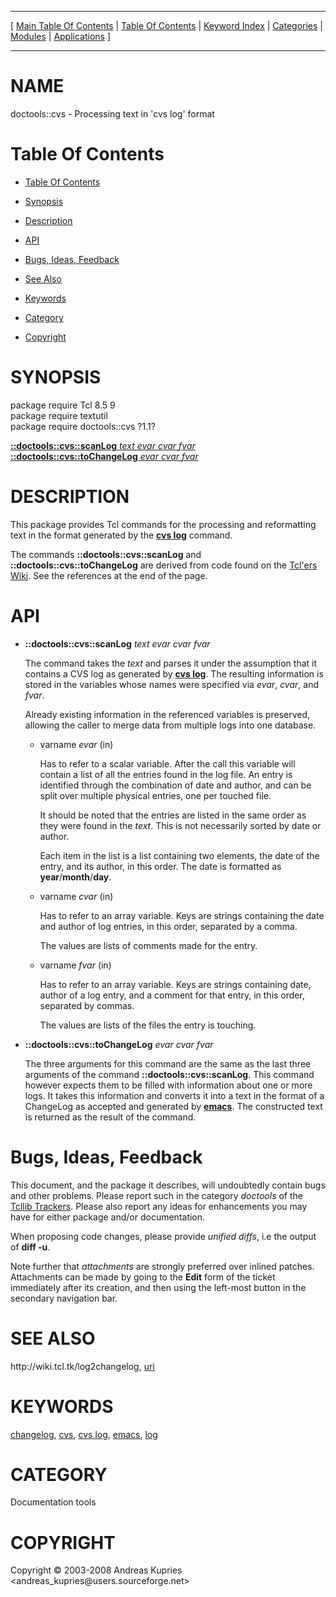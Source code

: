 
[//000000001]: # (doctools::cvs \- Documentation tools)
[//000000002]: # (Generated from file 'cvs\.man' by tcllib/doctools with format 'markdown')
[//000000003]: # (Copyright &copy; 2003\-2008 Andreas Kupries <andreas\_kupries@users\.sourceforge\.net>)
[//000000004]: # (doctools::cvs\(n\) 1\.1 tcllib "Documentation tools")

<hr> [ <a href="../../../../toc.md">Main Table Of Contents</a> &#124; <a
href="../../../toc.md">Table Of Contents</a> &#124; <a
href="../../../../index.md">Keyword Index</a> &#124; <a
href="../../../../toc0.md">Categories</a> &#124; <a
href="../../../../toc1.md">Modules</a> &#124; <a
href="../../../../toc2.md">Applications</a> ] <hr>

# NAME

doctools::cvs \- Processing text in 'cvs log' format

# <a name='toc'></a>Table Of Contents

  - [Table Of Contents](#toc)

  - [Synopsis](#synopsis)

  - [Description](#section1)

  - [API](#section2)

  - [Bugs, Ideas, Feedback](#section3)

  - [See Also](#seealso)

  - [Keywords](#keywords)

  - [Category](#category)

  - [Copyright](#copyright)

# <a name='synopsis'></a>SYNOPSIS

package require Tcl 8\.5 9  
package require textutil  
package require doctools::cvs ?1\.1?  

[__::doctools::cvs::scanLog__ *text* *evar* *cvar* *fvar*](#1)  
[__::doctools::cvs::toChangeLog__ *evar* *cvar* *fvar*](#2)  

# <a name='description'></a>DESCRIPTION

This package provides Tcl commands for the processing and reformatting text in
the format generated by the __[cvs log](\.\./\.\./\.\./\.\./index\.md\#cvs\_log)__
command\.

The commands __::doctools::cvs::scanLog__ and
__::doctools::cvs::toChangeLog__ are derived from code found on the
[Tcl'ers Wiki](http://wiki\.tcl\.tk)\. See the references at the end of the
page\.

# <a name='section2'></a>API

  - <a name='1'></a>__::doctools::cvs::scanLog__ *text* *evar* *cvar* *fvar*

    The command takes the *text* and parses it under the assumption that it
    contains a CVS log as generated by __[cvs
    log](\.\./\.\./\.\./\.\./index\.md\#cvs\_log)__\. The resulting information is
    stored in the variables whose names were specified via *evar*, *cvar*,
    and *fvar*\.

    Already existing information in the referenced variables is preserved,
    allowing the caller to merge data from multiple logs into one database\.

      * varname *evar* \(in\)

        Has to refer to a scalar variable\. After the call this variable will
        contain a list of all the entries found in the log file\. An entry is
        identified through the combination of date and author, and can be split
        over multiple physical entries, one per touched file\.

        It should be noted that the entries are listed in the same order as they
        were found in the *text*\. This is not necessarily sorted by date or
        author\.

        Each item in the list is a list containing two elements, the date of the
        entry, and its author, in this order\. The date is formatted as
        __year__/__month__/__day__\.

      * varname *cvar* \(in\)

        Has to refer to an array variable\. Keys are strings containing the date
        and author of log entries, in this order, separated by a comma\.

        The values are lists of comments made for the entry\.

      * varname *fvar* \(in\)

        Has to refer to an array variable\. Keys are strings containing date,
        author of a log entry, and a comment for that entry, in this order,
        separated by commas\.

        The values are lists of the files the entry is touching\.

  - <a name='2'></a>__::doctools::cvs::toChangeLog__ *evar* *cvar* *fvar*

    The three arguments for this command are the same as the last three
    arguments of the command __::doctools::cvs::scanLog__\. This command
    however expects them to be filled with information about one or more logs\.
    It takes this information and converts it into a text in the format of a
    ChangeLog as accepted and generated by
    __[emacs](\.\./\.\./\.\./\.\./index\.md\#emacs)__\. The constructed text is
    returned as the result of the command\.

# <a name='section3'></a>Bugs, Ideas, Feedback

This document, and the package it describes, will undoubtedly contain bugs and
other problems\. Please report such in the category *doctools* of the [Tcllib
Trackers](http://core\.tcl\.tk/tcllib/reportlist)\. Please also report any ideas
for enhancements you may have for either package and/or documentation\.

When proposing code changes, please provide *unified diffs*, i\.e the output of
__diff \-u__\.

Note further that *attachments* are strongly preferred over inlined patches\.
Attachments can be made by going to the __Edit__ form of the ticket
immediately after its creation, and then using the left\-most button in the
secondary navigation bar\.

# <a name='seealso'></a>SEE ALSO

http://wiki\.tcl\.tk/log2changelog, [uri](\.\./uri/uri\.md)

# <a name='keywords'></a>KEYWORDS

[changelog](\.\./\.\./\.\./\.\./index\.md\#changelog),
[cvs](\.\./\.\./\.\./\.\./index\.md\#cvs), [cvs
log](\.\./\.\./\.\./\.\./index\.md\#cvs\_log), [emacs](\.\./\.\./\.\./\.\./index\.md\#emacs),
[log](\.\./\.\./\.\./\.\./index\.md\#log)

# <a name='category'></a>CATEGORY

Documentation tools

# <a name='copyright'></a>COPYRIGHT

Copyright &copy; 2003\-2008 Andreas Kupries <andreas\_kupries@users\.sourceforge\.net>
